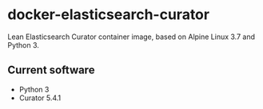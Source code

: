 # docker-elasticsearch-curator
Lean Elasticsearch Curator container image, based on Alpine Linux 3.7 and Python 3.

## Current software

* Python 3
* Curator 5.4.1
